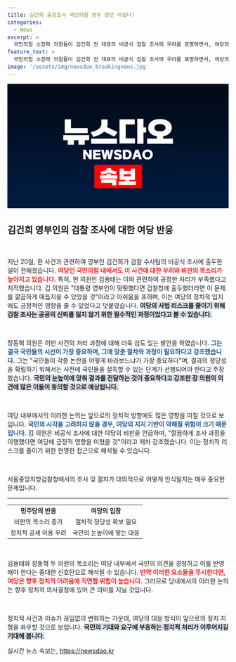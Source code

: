 ```yaml
---
title: 김건희 출장조사 국민의힘 정무 판단 아쉽다!
categories:
  - News
excerpt: >
  국민의힘 소장파 의원들이 김건희 전 대표의 비공식 검찰 조사에 우려를 표명하면서, 여당의 정무적 판단이 아쉽다고 지적했다. 이들은 국민 눈높이에 맞춰 신뢰를 쌓아야 한다고 강조하며, 정치적 공세를 의식한 대처가 필요하다고 주장했다.
feature_text: >
  국민의힘 소장파 의원들이 김건희 전 대표의 비공식 검찰 조사에 우려를 표명하면서, 여당의 정무적 판단이 아쉽다고 지적했다. 이들은 국민 눈높이에 맞춰 신뢰를 쌓아야 한다고 강조하며, 정치적 공세를 의식한 대처가 필요하다고 주장했다.
image: '/assets/img/newsdao_breakingnews.jpg'
---
```


<p><img src="/assets/img/newsdao_breakingnews.jpg" alt="koreaapp 속보" /></p>

<h2 data-ke-size="size26">김건희 영부인의 검찰 조사에 대한 여당 반응</h2>

<p data-ke-size="size16">&nbsp;</p>

<p>지난 20일, 한 사건과 관련하여 영부인 김건희가 검찰 수사팀의 비공식 조사에 출두한 일이 전해졌습니다. <b><span style="color: #ee2323;">여당인 국민의힘 내에서도 이 사건에 대한 우려와 비판의 목소리가 높아지고 있습니다.</span></b> 특히, 현 의원인 김용태는 이와 관련하여 공정한 처리가 부족했다고 지적했습니다. 김 의원은 "대통령 영부인이 떳떳했다면 검찰청에 출두했더라면 이 문제를 깔끔하게 매듭지을 수 있었을 것"이라고 아쉬움을 표하며, 이는 여당의 정치적 입지에도 긍정적인 영향을 줄 수 있었다고 덧붙였습니다. <b><span style="background-color: #21538527;">여당의 사법 리스크를 줄이기 위해 검찰 조사는 공공의 신뢰를 잃지 않기 위한 필수적인 과정이었다고 볼 수 있습니다.</span></b> </p>

<p data-ke-size="size16">&nbsp;</p>

<p>장동혁 의원은 이번 사건의 처리 과정에 대해 더욱 심도 있는 발언을 하였습니다. <b><span style="color: #1a5490;">그는 결국 국민들의 시선이 가장 중요하며, 그에 맞춘 절차와 과정이 필요하다고 강조했습니다.</span></b> 그는 "국민들이 각종 논란을 어떻게 바라보느냐가 가장 중요하다"며, 결과의 정당성을 확립하기 위해서는 사전에 국민들을 설득할 수 있는 단계가 선행되어야 한다고 주장했습니다. <b><span style="background-color: #21538527;">국민의 눈높이에 맞춰 결과를 전달하는 것이 중요하다고 강조한 장 의원의 의견에 많은 이들이 동의할 것으로 예상됩니다.</span></b> </p>

<p data-ke-size="size16">&nbsp;</p>

<p>여당 내부에서의 이러한 논의는 앞으로의 정치적 방향에도 많은 영향을 미칠 것으로 보입니다. <b><span style="color: #1a5490;">국민의 시각을 고려하지 않을 경우, 여당의 지지 기반이 약해질 위험이 크기 때문입니다.</span></b> 김 의원은 비공식 조사에 대한 야당의 비판을 언급하며, "깔끔하게 조사 과정을 이행했다면 여당에 긍정적 영향을 미쳤을 것"이라고 재차 강조했습니다. 이는 정치적 리스크를 줄이기 위한 현명한 접근으로 해석될 수 있습니다.  </p>

<p data-ke-size="size16">&nbsp;</p>

<p>서울중앙지방검찰청에서의 조사 및 절차가 대외적으로 어떻게 인식될지는 매우 중요한 문제입니다. <hr> </p>

<table style="width: 100%; border-collapse: collapse;">
  <tr>
    <td style="text-align: center; height: 17px;"><b>민주당의 반응</b></td>
    <td style="text-align: center; height: 17px;"><b>여당의 입장</b></td>
  </tr>
  <tr>
    <td style="text-align: center; height: 17px;">비판의 목소리 증가</td>
    <td style="text-align: center; height: 17px;">절차적 정당성 확보 필요</td>
  </tr>
  <tr>
    <td style="text-align: center; height: 17px;">정치적 공세 이용 우려</td>
    <td style="text-align: center; height: 17px;">국민의 눈높이에 맞는 대응</td>
  </tr>
</table>

<p data-ke-size="size16">&nbsp;</p>

<p>김용태와 장동혁 두 의원의 목소리는 여당 내부에서 국민의 의견을 경청하고 이를 반영해야 한다는 중대한 신호탄으로 해석될 수 있습니다. <b><span style="color: #ee2323;">만약 이러한 요소들을 무시한다면, 여당은 향후 정치적 어려움에 직면할 위험이 높습니다.</span></b> 그러므로 당내에서의 이러한 논의는 향후 정치적 의사결정에 있어 큰 의미를 지닐 것입니다. </p>

<p data-ke-size="size16">&nbsp;</p>

<p>정치적 사건과 이슈가 끊임없이 변화하는 가운데, 여당의 대응 방식이 앞으로의 정치 지형을 좌우할 것으로 보입니다. <b><span style="background-color: #21538527;">국민의 기대와 요구에 부응하는 정치적 처리가 이루어지길 기대해 봅니다.</span></b></p>
실시간 뉴스 속보는, <a href="https://newsdao.kr" rel="dofollow">https://newsdao.kr</a>


